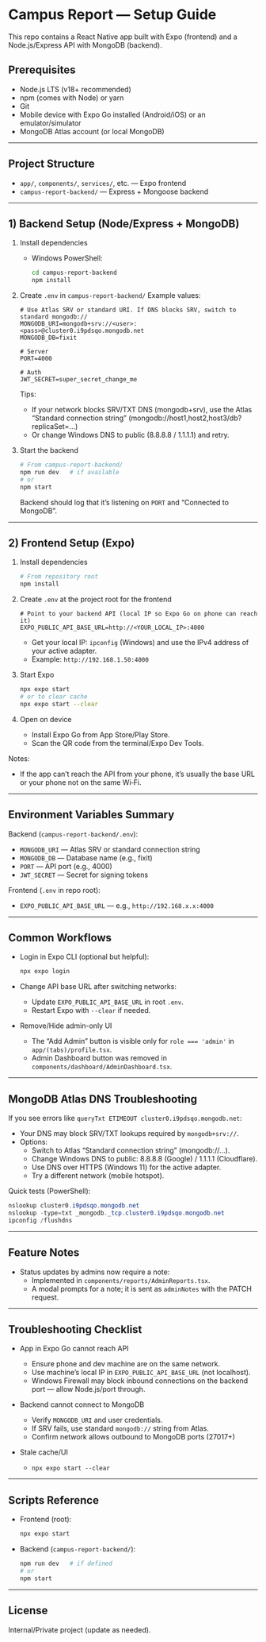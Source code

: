 # Campus Report — Setup Guide

This repo contains a React Native app built with Expo (frontend) and a Node.js/Express API with MongoDB (backend).

## Prerequisites
- Node.js LTS (v18+ recommended)
- npm (comes with Node) or yarn
- Git
- Mobile device with Expo Go installed (Android/iOS) or an emulator/simulator
- MongoDB Atlas account (or local MongoDB)

---
## Project Structure
- `app/`, `components/`, `services/`, etc. — Expo frontend
- `campus-report-backend/` — Express + Mongoose backend

---
## 1) Backend Setup (Node/Express + MongoDB)

1. Install dependencies
   - Windows PowerShell:
     ```bash
     cd campus-report-backend
     npm install
     ```

2. Create `.env` in `campus-report-backend/`
   Example values:
   ```env
   # Use Atlas SRV or standard URI. If DNS blocks SRV, switch to standard mongodb://
   MONGODB_URI=mongodb+srv://<user>:<pass>@cluster0.i9pdsqo.mongodb.net
   MONGODB_DB=fixit

   # Server
   PORT=4000

   # Auth
   JWT_SECRET=super_secret_change_me
   ```
   Tips:
   - If your network blocks SRV/TXT DNS (mongodb+srv), use the Atlas “Standard connection string” (mongodb://host1,host2,host3/db?replicaSet=...)
   - Or change Windows DNS to public (8.8.8.8 / 1.1.1.1) and retry.

3. Start the backend
   ```bash
   # From campus-report-backend/
   npm run dev   # if available
   # or
   npm start
   ```
   Backend should log that it’s listening on `PORT` and “Connected to MongoDB”.

---
## 2) Frontend Setup (Expo)

1. Install dependencies
   ```bash
   # From repository root
   npm install
   ```

2. Create `.env` at the project root for the frontend
   ```env
   # Point to your backend API (local IP so Expo Go on phone can reach it)
   EXPO_PUBLIC_API_BASE_URL=http://<YOUR_LOCAL_IP>:4000
   ```
   - Get your local IP: `ipconfig` (Windows) and use the IPv4 address of your active adapter.
   - Example: `http://192.168.1.50:4000`

3. Start Expo
   ```bash
   npx expo start
   # or to clear cache
   npx expo start --clear
   ```

4. Open on device
   - Install Expo Go from App Store/Play Store.
   - Scan the QR code from the terminal/Expo Dev Tools.

Notes:
- If the app can’t reach the API from your phone, it’s usually the base URL or your phone not on the same Wi‑Fi.

---
## Environment Variables Summary

Backend (`campus-report-backend/.env`):
- `MONGODB_URI` — Atlas SRV or standard connection string
- `MONGODB_DB` — Database name (e.g., fixit)
- `PORT` — API port (e.g., 4000)
- `JWT_SECRET` — Secret for signing tokens

Frontend (`.env` in repo root):
- `EXPO_PUBLIC_API_BASE_URL` — e.g., `http://192.168.x.x:4000`

---
## Common Workflows

- Login in Expo CLI (optional but helpful):
  ```bash
  npx expo login
  ```

- Change API base URL after switching networks:
  - Update `EXPO_PUBLIC_API_BASE_URL` in root `.env`.
  - Restart Expo with `--clear` if needed.

- Remove/Hide admin-only UI
  - The “Add Admin” button is visible only for `role === 'admin'` in `app/(tabs)/profile.tsx`.
  - Admin Dashboard button was removed in `components/dashboard/AdminDashboard.tsx`.

---
## MongoDB Atlas DNS Troubleshooting

If you see errors like `queryTxt ETIMEOUT cluster0.i9pdsqo.mongodb.net`:
- Your DNS may block SRV/TXT lookups required by `mongodb+srv://`.
- Options:
  - Switch to Atlas “Standard connection string” (mongodb://...).
  - Change Windows DNS to public: 8.8.8.8 (Google) / 1.1.1.1 (Cloudflare).
  - Use DNS over HTTPS (Windows 11) for the active adapter.
  - Try a different network (mobile hotspot).

Quick tests (PowerShell):
```powershell
nslookup cluster0.i9pdsqo.mongodb.net
nslookup -type=txt _mongodb._tcp.cluster0.i9pdsqo.mongodb.net
ipconfig /flushdns
```

---
## Feature Notes

- Status updates by admins now require a note:
  - Implemented in `components/reports/AdminReports.tsx`.
  - A modal prompts for a note; it is sent as `adminNotes` with the PATCH request.

---
## Troubleshooting Checklist

- App in Expo Go cannot reach API
  - Ensure phone and dev machine are on the same network.
  - Use machine’s local IP in `EXPO_PUBLIC_API_BASE_URL` (not localhost).
  - Windows Firewall may block inbound connections on the backend port — allow Node.js/port through.

- Backend cannot connect to MongoDB
  - Verify `MONGODB_URI` and user credentials.
  - If SRV fails, use standard `mongodb://` string from Atlas.
  - Confirm network allows outbound to MongoDB ports (27017+)

- Stale cache/UI
  - `npx expo start --clear`

---
## Scripts Reference

- Frontend (root):
  ```bash
  npx expo start
  ```
- Backend (`campus-report-backend/`):
  ```bash
  npm run dev   # if defined
  # or
  npm start
  ```

---
## License
Internal/Private project (update as needed).
